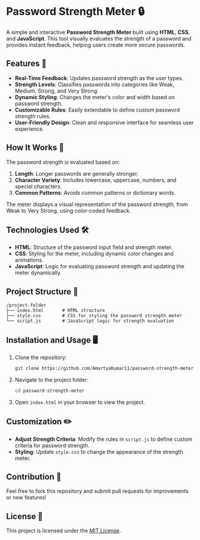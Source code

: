 # Password Strength Meter 🔒

A simple and interactive **Password Strength Meter** built using **HTML**, **CSS**, and **JavaScript**. This tool visually evaluates the strength of a password and provides instant feedback, helping users create more secure passwords.

## Features 🌟
- **Real-Time Feedback**: Updates password strength as the user types.
- **Strength Levels**: Classifies passwords into categories like Weak, Medium, Strong, and Very Strong.
- **Dynamic Styling**: Changes the meter's color and width based on password strength.
- **Customizable Rules**: Easily extendable to define custom password strength rules.
- **User-Friendly Design**: Clean and responsive interface for seamless user experience.

## How It Works 🚀
The password strength is evaluated based on:
1. **Length**: Longer passwords are generally stronger.
2. **Character Variety**: Includes lowercase, uppercase, numbers, and special characters.
3. **Common Patterns**: Avoids common patterns or dictionary words.

The meter displays a visual representation of the password strength, from Weak to Very Strong, using color-coded feedback.

## Technologies Used 🛠️
- **HTML**: Structure of the password input field and strength meter.
- **CSS**: Styling for the meter, including dynamic color changes and animations.
- **JavaScript**: Logic for evaluating password strength and updating the meter dynamically.

## Project Structure 📂
```
/project-folder
├── index.html       # HTML structure
├── style.css        # CSS for styling the password strength meter
└── script.js        # JavaScript logic for strength evaluation
```

## Installation and Usage 🖥️
1. Clone the repository:
   ```bash
   git clone https://github.com/AmartyaKumar11/password-strength-meter.git
   ```
2. Navigate to the project folder:
   ```bash
   cd password-strength-meter
   ```
3. Open `index.html` in your browser to view the project.

## Customization ✏️
- **Adjust Strength Criteria**: Modify the rules in `script.js` to define custom criteria for password strength.
- **Styling**: Update `style.css` to change the appearance of the strength meter.

## Contribution 🤝
Feel free to fork this repository and submit pull requests for improvements or new features!

## License 📜
This project is licensed under the [MIT License](LICENSE).
